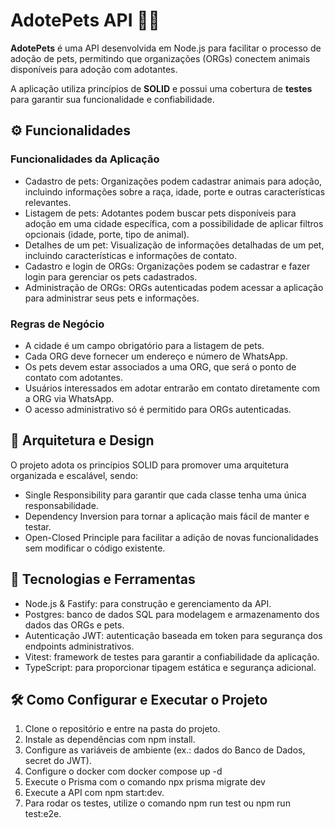 # AdotePets API 🐶🐱
**AdotePets** é uma API desenvolvida em Node.js para facilitar o processo de adoção de pets, permitindo que organizações (ORGs) conectem animais disponíveis para adoção com adotantes. 

A aplicação utiliza princípios de **SOLID** e possui uma cobertura de **testes** para garantir sua funcionalidade e confiabilidade.

## ⚙️ Funcionalidades

### Funcionalidades da Aplicação
- Cadastro de pets: Organizações podem cadastrar animais para adoção, incluindo informações sobre a raça, idade, porte e outras características relevantes.
- Listagem de pets: Adotantes podem buscar pets disponíveis para adoção em uma cidade específica, com a possibilidade de aplicar filtros opcionais (idade, porte, tipo de animal).
- Detalhes de um pet: Visualização de informações detalhadas de um pet, incluindo características e informações de contato.
- Cadastro e login de ORGs: Organizações podem se cadastrar e fazer login para gerenciar os pets cadastrados.
- Administração de ORGs: ORGs autenticadas podem acessar a aplicação para administrar seus pets e informações.
### Regras de Negócio
- A cidade é um campo obrigatório para a listagem de pets.
- Cada ORG deve fornecer um endereço e número de WhatsApp.
- Os pets devem estar associados a uma ORG, que será o ponto de contato com adotantes.
- Usuários interessados em adotar entrarão em contato diretamente com a ORG via WhatsApp.
- O acesso administrativo só é permitido para ORGs autenticadas.
## 📐 Arquitetura e Design
O projeto adota os princípios SOLID para promover uma arquitetura organizada e escalável, sendo:

- Single Responsibility para garantir que cada classe tenha uma única responsabilidade.
- Dependency Inversion para tornar a aplicação mais fácil de manter e testar.
- Open-Closed Principle para facilitar a adição de novas funcionalidades sem modificar o código existente.
## 🚀 Tecnologias e Ferramentas
- Node.js & Fastify: para construção e gerenciamento da API.
- Postgres: banco de dados SQL para modelagem e armazenamento dos dados das ORGs e pets.
- Autenticação JWT: autenticação baseada em token para segurança dos endpoints administrativos.
- Vitest: framework de testes para garantir a confiabilidade da aplicação.
- TypeScript: para proporcionar tipagem estática e segurança adicional.
## 🛠 Como Configurar e Executar o Projeto
1. Clone o repositório e entre na pasta do projeto.
2. Instale as dependências com npm install.
3. Configure as variáveis de ambiente (ex.: dados do Banco de Dados, secret do JWT).
4. Configure o docker com docker compose up -d
5. Execute o Prisma com o comando npx prisma migrate dev
6. Execute a API com npm start:dev.
7. Para rodar os testes, utilize o comando npm run test ou npm run test:e2e.

